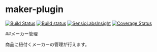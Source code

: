 # maker-plugin

[![Build Status](https://travis-ci.org/eccubevn/maker-plugin.svg?branch=maker-renew)](https://travis-ci.org/eccubevn/maker-plugin)
[![Build status](https://ci.appveyor.com/api/projects/status/jaaigevfbae0led5/branch/maker-renew?svg=true)](https://ci.appveyor.com/project/lqdung-lockon/maker-plugin/branch/maker-renew)
[![SensioLabsInsight](https://insight.sensiolabs.com/projects/8cd28955-ac07-4a9a-8ca0-04825fd4bfaa/mini.png)](https://insight.sensiolabs.com/projects/8cd28955-ac07-4a9a-8ca0-04825fd4bfaa)
[![Coverage Status](https://coveralls.io/repos/github/eccubevn/maker-plugin/badge.svg)](https://coveralls.io/github/eccubevn/maker-plugin)

##メーカー管理

商品に紐付くメーカーの管理が行えます。
